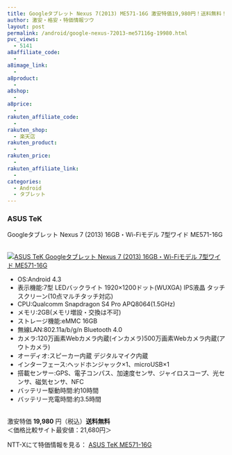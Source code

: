 ```yaml
---
title: Googleタブレット Nexus 7(2013) ME571-16G 激安特価19,980円！送料無料！
author: 激安・格安・特価情報ツウ
layout: post
permalink: /android/google-nexus-72013-me57116g-19980.html
pvc_views:
  - 5141
a8affiliate_code:
  - 
a8image_link:
  - 
a8product:
  - 
a8shop:
  - 
a8price:
  - 
rakuten_affiliate_code:
  - 
rakuten_shop:
  - 楽天店
rakuten_product:
  - 
rakuten_price:
  - 
rakuten_affiliate_link:
  - 
categories:
  - Android
  - タブレット
---
```

### ASUS TeK  
Googleタブレット Nexus 7 (2013) 16GB・Wi-Fiモデル 7型ワイド ME571-16G

<div class="img-bg2 img_L">
  <a href="http://px.a8.net/svt/ejp?a8mat=ZYP6S+8IMA3E+S1Q+BWGDT&#038;a8ejpredirect=http://nttxstore.jp/_II_AZ14437706" target="_blank"><br /> <img border="0" alt="ASUS TeK Googleタブレット Nexus 7 (2013) 16GB・Wi-Fiモデル 7型ワイド ME571-16G" src="http://i0.wp.com/image.nttxstore.jp/l2_images/A/AZ/AZ14437706.jpg?w=120" data-recalc-dims="1" /></a>
</div>

<!--more-->

  * OS:Android 4.3
  * 表示機能:7型 LEDバックライト 1920×1200ドット(WUXGA) IPS液晶 タッチスクリーン(10点マルチタッチ対応)
  * CPU:Qualcomm Snapdragon S4 Pro APQ8064(1.5GHz)
  * メモリ:2GB(メモリ増設・交換は不可)
  * ストレージ機能:eMMC 16GB
  * 無線LAN:802.11a/b/g/n Bluetooth 4.0
  * カメラ:120万画素Webカメラ内蔵(インカメラ)500万画素Webカメラ内蔵(アウトカメラ)
  * オーディオ:スピーカー内蔵 デジタルマイク内蔵
  * インターフェース:ヘッドホンジャック×1、microUSB×1
  * 搭載センサー:GPS、電子コンパス、加速度センサ、ジャイロスコープ、光センサ、磁気センサ、NFC
  * バッテリー駆動時間:約10時間
  * バッテリー充電時間:約3.5時間

<br clear="all" />激安特価 <span class="tokka-price"><strong>19,980</strong></span> 円（税込）**送料無料**  
＜価格比較サイト最安値：21,680円＞  
  
NTT-Xにて特価情報を見る： <span class="fs150p"><a href="http://px.a8.net/svt/ejp?a8mat=ZYP6S+8IMA3E+S1Q+BWGDT&#038;a8ejpredirect=http://nttxstore.jp/_II_AZ14437706" target="_blank">ASUS TeK ME571-16G</a></span>